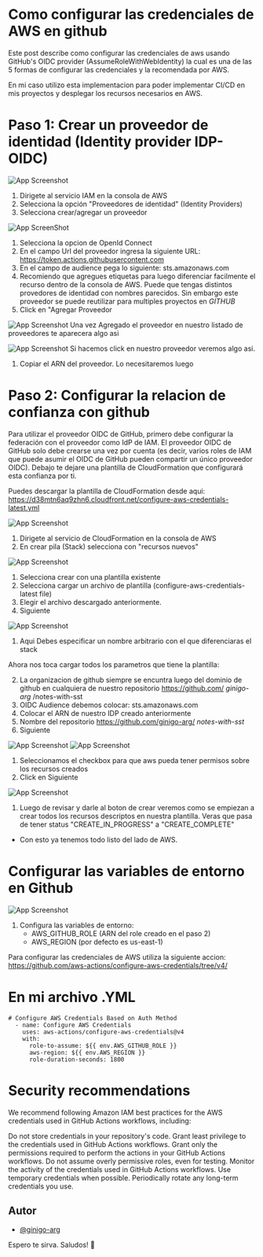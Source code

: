 # Como configurar las credenciales de AWS en github

Este post describe como configurar las credenciales de aws usando GitHub's OIDC provider (AssumeRoleWithWebIdentity) la cual es una de las 5 formas de configurar las credenciales y la recomendada por AWS.

En mi caso utilizo esta implementacion para poder implementar CI/CD en mis proyectos y desplegar los recursos necesarios en AWS.

# Paso 1: Crear un proveedor de identidad (Identity provider IDP-OIDC)

![App Screenshot](/screenshots/1.png)

1. Dirigete al servicio IAM en la consola de AWS
2. Selecciona la opción "Proveedores de identidad" (Identity Providers)
3. Selecciona crear/agregar un proveedor

![App ScreenShot](/screenshots/2.png)

1. Selecciona la opcion de OpenId Connect
2. En el campo Url del proveedor ingresa la siguiente URL: https://token.actions.githubusercontent.com
3. En el campo de audience pega lo siguiente: sts.amazonaws.com
4. Recomiendo que agregues etiquetas para luego diferenciar facilmente el recurso dentro de la consola de AWS. Puede que tengas distintos provedores de identidad con nombres parecidos. Sin embargo este proveedor se puede reutilizar para multiples proyectos en _GITHUB_
5. Click en "Agregar Proveedor

![App Screenshot](/screenshots/3.png)
Una vez Agregado el proveedor en nuestro listado de proveedores te aparecera algo asi

![App Screenshot](/screenshots/4.png)
Si hacemos click en nuestro proveedor veremos algo asi.

1. Copiar el ARN del proveedor. Lo necesitaremos luego

# Paso 2: Configurar la relacion de confianza con github

Para utilizar el proveedor OIDC de GitHub, primero debe configurar la federación con el proveedor como IdP de IAM. El proveedor OIDC de GitHub solo debe crearse una vez por cuenta (es decir, varios roles de IAM que puede asumir el OIDC de GitHub pueden compartir un único proveedor OIDC).
Debajo te dejare una plantilla de CloudFormation que configurará esta confianza por ti.

Puedes descargar la plantilla de CloudFormation desde aqui: https://d38mtn6aq9zhn6.cloudfront.net/configure-aws-credentials-latest.yml

![App Screenshot](/screenshots/5.png)

1. Dirigete al servicio de CloudFormation en la consola de AWS
2. En crear pila (Stack) selecciona con "recursos nuevos"

![App Screenshot](/screenshots/6.png)

1. Selecciona crear con una plantilla existente
2. Selecciona cargar un archivo de plantilla (configure-aws-credentials-latest file)
3. Elegir el archivo descargado anteriormente.
4. Siguiente

![App Screenshot](/screenshots/7.png)

1. Aqui Debes especificar un nombre arbitrario con el que diferenciaras el stack

Ahora nos toca cargar todos los parametros que tiene la plantilla:

2. La organizacion de github siempre se encuntra luego del dominio de github en cualquiera de nuestro repositorio
   https://github.com/ _ginigo-arg_ /notes-with-sst
3. OIDC Audience debemos colocar: sts.amazonaws.com
4. Colocar el ARN de nuestro IDP creado anteriormente
5. Nombre del repositorio
   https://github.com/ginigo-arg/ _notes-with-sst_
6. Siguiente

![App Screenshot](/screenshots/8.png)
![App Screenshot](/screenshots/9.png)

1. Seleccionamos el checkbox para que aws pueda tener permisos sobre los recursos creados
2. Click en Siguiente

![App Screenshot](/screenshots/17.png)

1. Luego de revisar y darle al boton de crear veremos como se empiezan a crear todos los recursos descriptos en nuestra plantilla. Veras que pasa de tener status "CREATE_IN_PROGRESS" a "CREATE_COMPLETE"

- Con esto ya tenemos todo listo del lado de AWS.

# Configurar las variables de entorno en Github

![App Screenshot](/screenshots/15.png)

1. Configura las variables de entorno:
   - AWS_GITHUB_ROLE (ARN del role creado en el paso 2)
   - AWS_REGION (por defecto es us-east-1)

Para configurar las credenciales de AWS utiliza la siguiente accion: https://github.com/aws-actions/configure-aws-credentials/tree/v4/

# En mi archivo .YML

    # Configure AWS Credentials Based on Auth Method
      - name: Configure AWS Credentials
        uses: aws-actions/configure-aws-credentials@v4
        with:
          role-to-assume: ${{ env.AWS_GITHUB_ROLE }}
          aws-region: ${{ env.AWS_REGION }}
          role-duration-seconds: 1800

# Security recommendations

We recommend following Amazon IAM best practices for the AWS credentials used in GitHub Actions workflows, including:

Do not store credentials in your repository's code.
Grant least privilege to the credentials used in GitHub Actions workflows. Grant only the permissions required to perform the actions in your GitHub Actions workflows. Do not assume overly permissive roles, even for testing.
Monitor the activity of the credentials used in GitHub Actions workflows.
Use temporary credentials when possible.
Periodically rotate any long-term credentials you use.

## Autor

- [@ginigo-arg](https://www.github.com/ginigo-arg)

Espero te sirva. Saludos! 🙌
